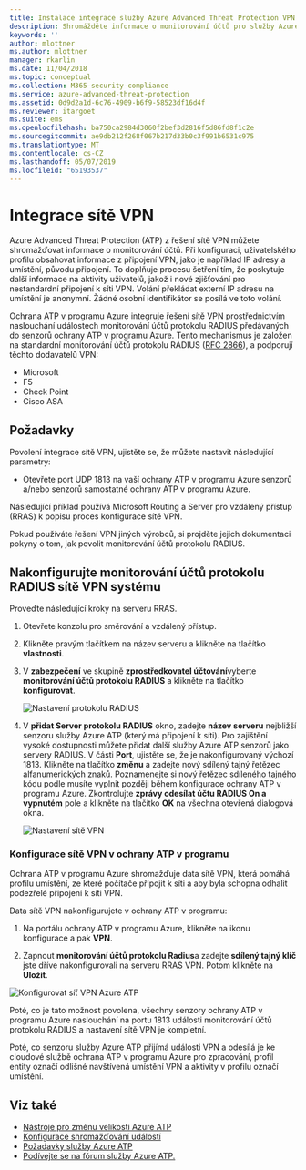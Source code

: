 ```yaml
---
title: Instalace integrace služby Azure Advanced Threat Protection VPN | Dokumentace Microsoftu
description: Shromážděte informace o monitorování účtů pro služby Azure ATP integrace sítě VPN.
keywords: ''
author: mlottner
ms.author: mlottner
manager: rkarlin
ms.date: 11/04/2018
ms.topic: conceptual
ms.collection: M365-security-compliance
ms.service: azure-advanced-threat-protection
ms.assetid: 0d9d2a1d-6c76-4909-b6f9-58523df16d4f
ms.reviewer: itargoet
ms.suite: ems
ms.openlocfilehash: ba750ca2984d3060f2bef3d2816f5d86fd8f1c2e
ms.sourcegitcommit: ae9db212f268f067b217d33b0c3f991b6531c975
ms.translationtype: MT
ms.contentlocale: cs-CZ
ms.lasthandoff: 05/07/2019
ms.locfileid: "65193537"
---
```

# <a name="integrate-vpn"></a>Integrace sítě VPN

Azure Advanced Threat Protection (ATP) z řešení sítě VPN můžete shromažďovat informace o monitorování účtů. Při konfiguraci, uživatelského profilu obsahovat informace z připojení VPN, jako je například IP adresy a umístění, původu připojení. To doplňuje procesu šetření tím, že poskytuje další informace na aktivity uživatelů, jakož i nové zjišťování pro nestandardní připojení k síti VPN. Volání překládat externí IP adresu na umístění je anonymní. Žádné osobní identifikátor se posílá ve toto volání.

Ochrana ATP v programu Azure integruje řešení sítě VPN prostřednictvím naslouchání událostech monitorování účtů protokolu RADIUS předávaných do senzorů ochrany ATP v programu Azure. Tento mechanismus je založen na standardní monitorování účtů protokolu RADIUS ([RFC 2866](https://tools.ietf.org/html/rfc2866)), a podporují těchto dodavatelů VPN:

-   Microsoft
-   F5
-   Check Point
-   Cisco ASA

## <a name="prerequisites"></a>Požadavky

Povolení integrace sítě VPN, ujistěte se, že můžete nastavit následující parametry:

-   Otevřete port UDP 1813 na vaší ochrany ATP v programu Azure senzorů a/nebo senzorů samostatné ochrany ATP v programu Azure.


Následující příklad používá Microsoft Routing a Server pro vzdálený přístup (RRAS) k popisu proces konfigurace sítě VPN.

Pokud používáte řešení VPN jiných výrobců, si projděte jejich dokumentaci pokyny o tom, jak povolit monitorování účtů protokolu RADIUS.

## <a name="configure-radius-accounting-on-the-vpn-system"></a>Nakonfigurujte monitorování účtů protokolu RADIUS sítě VPN systému

Proveďte následující kroky na serveru RRAS.
 
1.  Otevřete konzolu pro směrování a vzdálený přístup.
2.  Klikněte pravým tlačítkem na název serveru a klikněte na tlačítko **vlastnosti**.
3.  V **zabezpečení** ve skupině **zprostředkovatel účtování**vyberte **monitorování účtů protokolu RADIUS** a klikněte na tlačítko **konfigurovat**.

    ![Nastavení protokolu RADIUS](./media/radius-setup.png)

4.  V **přidat Server protokolu RADIUS** okno, zadejte **název serveru** nejbližší senzoru služby Azure ATP (který má připojení k síti). Pro zajištění vysoké dostupnosti můžete přidat další služby Azure ATP senzorů jako servery RADIUS. V části **Port**, ujistěte se, že je nakonfigurovaný výchozí 1813. Klikněte na tlačítko **změnu** a zadejte nový sdílený tajný řetězec alfanumerických znaků. Poznamenejte si nový řetězec sdíleného tajného kódu podle musíte vyplnit později během konfigurace ochrany ATP v programu Azure. Zkontrolujte **zprávy odesílat účtu RADIUS On a vypnutém** pole a klikněte na tlačítko **OK** na všechna otevřená dialogová okna.
 
     ![Nastavení sítě VPN](./media/vpn-set-accounting.png)
     
### <a name="configure-vpn-in-atp"></a>Konfigurace sítě VPN v ochrany ATP v programu

Ochrana ATP v programu Azure shromažďuje data sítě VPN, která pomáhá profilu umístění, ze které počítače připojit k síti a aby byla schopna odhalit podezřelé připojení k síti VPN.

Data sítě VPN nakonfigurujete v ochrany ATP v programu:

1.  Na portálu ochrany ATP v programu Azure, klikněte na ikonu konfigurace a pak **VPN**.
 

2.  Zapnout **monitorování účtů protokolu Radius**a zadejte **sdílený tajný klíč** jste dříve nakonfigurovali na serveru RRAS VPN. Potom klikněte na **Uložit**.
 

  ![Konfigurovat síť VPN Azure ATP](./media/atp-vpn-radius.png)


Poté, co je tato možnost povolena, všechny senzory ochrany ATP v programu Azure naslouchání na portu 1813 události monitorování účtů protokolu RADIUS a nastavení sítě VPN je kompletní. 

 Poté, co senzoru služby Azure ATP přijímá události VPN a odesílá je ke cloudové službě ochrana ATP v programu Azure pro zpracování, profil entity označí odlišné navštívená umístění VPN a aktivity v profilu označí umístění.



## <a name="see-also"></a>Viz také
- [Nástroje pro změnu velikosti Azure ATP](http://aka.ms/aatpsizingtool)
- [Konfigurace shromažďování událostí](configure-event-collection.md)
- [Požadavky služby Azure ATP](atp-prerequisites.md)
- [Podívejte se na fórum služby Azure ATP.](https://aka.ms/azureatpcommunity)
